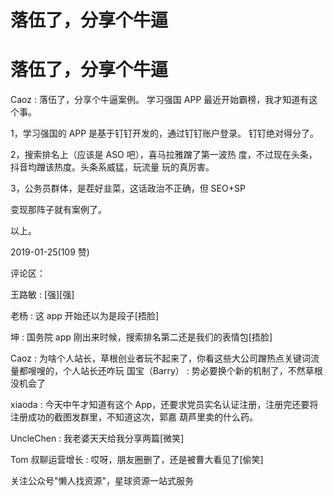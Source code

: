 # 落伍了，分享个牛逼

# 落伍了，分享个牛逼

Caoz : 落伍了，分享个牛逼案例。 学习强国 APP 最近开始霸榜，我才知道有这个事。

1，学习强国的 APP 是基于钉钉开发的，通过钉钉账户登录。 钉钉绝对得分了。

2，搜索排名上（应该是 ASO 吧），喜马拉雅蹭了第一波热 度，不过现在头条，抖音均蹭该热度。头条系威猛，玩流量 玩的真厉害。

3，公务员群体，是茬好韭菜，这话政治不正确，但 SEO+SP

变现那阵子就有案例了。

以上。

2019-01-25(109 赞)

评论区：

王路敏 : [强][强]

老杨 : 这 app 开始还以为是段子[捂脸]

坤 : 国务院 app 刚出来时候，搜索排名第二还是我们的表情包[捂脸]

Caoz : 为啥个人站长，草根创业者玩不起来了，你看这些大公司蹭热点关键词流量都嗖嗖的，个人站长还咋玩 国宝（Barry） : 势必要换个新的机制了，不然草根没机会了

xiaoda : 今天中午才知道有这个 App，还要求党员实名认证注册，注册完还要将注册成功的截图发群里，不知道这次，郭嘉 葫芦里卖的什么药。

UncleChen : 我老婆天天给我分享两篇[微笑]

Tom 叔聊运营增长 : 哎呀，朋友圈删了，还是被曹大看见了[偷笑]

关注公众号"懒人找资源"，星球资源一站式服务